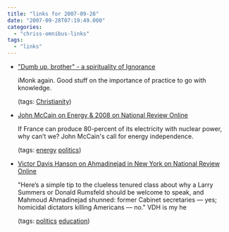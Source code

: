 ```yaml
---
title: "links for 2007-09-28"
date: "2007-09-28T07:19:49.000"
categories: 
  - "chriss-omnibus-links"
tags: 
  - "links"
---
```


- ["Dumb up, brother" - a spirituality of Ignorance](http://www.internetmonk.com/archive/dumb-up-brother-a-spirituality-of-ignorance)
    
    iMonk again. Good stuff on the importance of practice to go with knowledge.
    
    (tags: [Christianity](http://del.icio.us/hubbsc/Christianity))
    
- [John McCain on Energy & 2008 on National Review Online](http://article.nationalreview.com/?q=ZGYzNTczMTk5NTAxNzYzNDJjNTAyOWFlYTk5YmRmMTI=)
    
    If France can produce 80-percent of its electricity with nuclear power, why can’t we? John McCain's call for energy independence.
    
    (tags: [energy](http://del.icio.us/hubbsc/energy) [politics](http://del.icio.us/hubbsc/politics))
    
- [Victor Davis Hanson on Ahmadinejad in New York on National Review Online](http://article.nationalreview.com/?q=NTI2N2EzODhmNmYxMTNhOTgzZGUzYTBiNGExZTYxZjE=)
    
    "Here’s a simple tip to the clueless tenured class about why a Larry Summers or Donald Rumsfeld should be welcome to speak, and Mahmoud Ahmadinejad shunned: former Cabinet secretaries — yes; homicidal dictators killing Americans — no." VDH is my he
    
    (tags: [politics](http://del.icio.us/hubbsc/politics) [education](http://del.icio.us/hubbsc/education))
